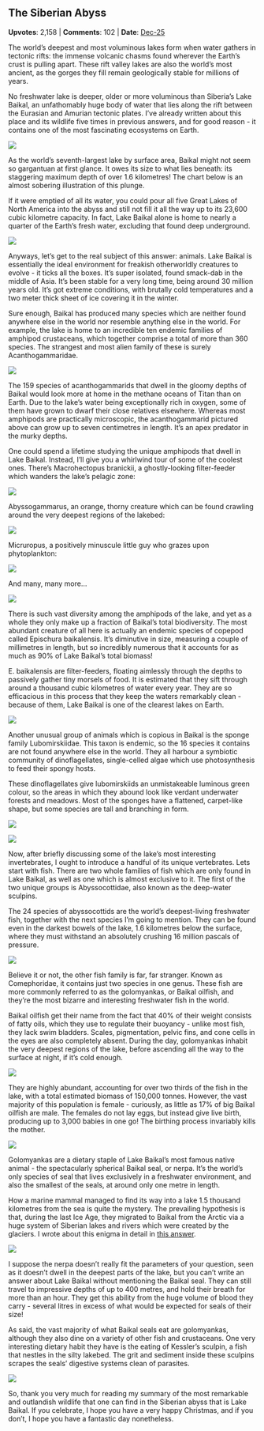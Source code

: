 ## The Siberian Abyss
    
**Upvotes**: 2,158 | **Comments**: 102 | **Date**: [Dec-25](https://www.quora.com/Deep-sea-life-is-weird-But-what-kind-of-animals-live-at-the-bottom-parts-of-the-worlds-deepest-freshwater-lakes/answer/Gary-Meaney)

The world’s deepest and most voluminous lakes form when water gathers in tectonic rifts: the immense volcanic chasms found wherever the Earth’s crust is pulling apart. These rift valley lakes are also the world’s most ancient, as the gorges they fill remain geologically stable for millions of years.

No freshwater lake is deeper, older or more voluminous than Siberia’s Lake Baikal, an unfathomably huge body of water that lies along the rift between the Eurasian and Amurian tectonic plates. I’ve already written about this place and its wildlife five times in previous answers, and for good reason - it contains one of the most fascinating ecosystems on Earth.

![](https://qph.fs.quoracdn.net/main-qimg-9b9efd746625747495a1cc199f75da7b)

As the world’s seventh-largest lake by surface area, Baikal might not seem so gargantuan at first glance. It owes its size to what lies beneath: its staggering maximum depth of over 1.6 kilometres! The chart below is an almost sobering illustration of this plunge.

If it were emptied of all its water, you could pour all five Great Lakes of North America into the abyss and still not fill it all the way up to its 23,600 cubic kilometre capacity. In fact, Lake Baikal alone is home to nearly a quarter of the Earth’s fresh water, excluding that found deep underground.

![](https://qph.fs.quoracdn.net/main-qimg-45c6c36a074bd5b7ff22464e4fa33bb0-lq)

Anyways, let’s get to the real subject of this answer: animals. Lake Baikal is essentially the ideal environment for freakish otherworldly creatures to evolve - it ticks all the boxes. It’s super isolated, found smack-dab in the middle of Asia. It’s been stable for a very long time, being around 30 million years old. It’s got extreme conditions, with brutally cold temperatures and a two meter thick sheet of ice covering it in the winter.

Sure enough, Baikal has produced many species which are neither found anywhere else in the world nor resemble anything else in the world. For example, the lake is home to an incredible ten endemic families of amphipod crustaceans, which together comprise a total of more than 360 species. The strangest and most alien family of these is surely Acanthogammaridae.

![](https://qph.fs.quoracdn.net/main-qimg-bc111054addc6d3a1829e3e5a777cbc8-lq)

The 159 species of acanthogammarids that dwell in the gloomy depths of Baikal would look more at home in the methane oceans of Titan than on Earth. Due to the lake’s water being exceptionally rich in oxygen, some of them have grown to dwarf their close relatives elsewhere. Whereas most amphipods are practically microscopic, the acanthogammarid pictured above can grow up to seven centimetres in length. It’s an apex predator in the murky depths.

One could spend a lifetime studying the unique amphipods that dwell in Lake Baikal. Instead, I’ll give you a whirlwind tour of some of the coolest ones. There’s Macrohectopus branickii, a ghostly-looking filter-feeder which wanders the lake’s pelagic zone:

![](https://qph.fs.quoracdn.net/main-qimg-06a35159c55de735342c4c88c5ded0c6-lq)

Abyssogammarus, an orange, thorny creature which can be found crawling around the very deepest regions of the lakebed:

![](https://qph.fs.quoracdn.net/main-qimg-9b8cd44447c30b1e94cd2ca8931806dc-lq)

Micruropus, a positively minuscule little guy who grazes upon phytoplankton:

![](https://qph.fs.quoracdn.net/main-qimg-a57eab87e14304f69a6ba8a7e861a791-lq)

And many, many more…

![](https://qph.fs.quoracdn.net/main-qimg-402b530807ffa58b2f8fbe385a5adb56-lq)

There is such vast diversity among the amphipods of the lake, and yet as a whole they only make up a fraction of Baikal’s total biodiversity. The most abundant creature of all here is actually an endemic species of copepod called Epischura baikalensis. It’s diminutive in size, measuring a couple of millimetres in length, but so incredibly numerous that it accounts for as much as 90% of Lake Baikal’s total biomass!

E. baikalensis are filter-feeders, floating aimlessly through the depths to passively gather tiny morsels of food. It is estimated that they sift through around a thousand cubic kilometres of water every year. They are so efficacious in this process that they keep the waters remarkably clean - because of them, Lake Baikal is one of the clearest lakes on Earth.

![](https://qph.fs.quoracdn.net/main-qimg-1b5fc69ba52b9c27e405dfc2e2fafe1a-lq)

Another unusual group of animals which is copious in Baikal is the sponge family Lubomirskiidae. This taxon is endemic, so the 16 species it contains are not found anywhere else in the world. They all harbour a symbiotic community of dinoflagellates, single-celled algae which use photosynthesis to feed their spongy hosts.

These dinoflagellates give lubomirskiids an unmistakeable luminous green colour, so the areas in which they abound look like verdant underwater forests and meadows. Most of the sponges have a flattened, carpet-like shape, but some species are tall and branching in form.

![](https://qph.fs.quoracdn.net/main-qimg-5c64f7691b04ffc017946510843208ce-lq)

![](https://qph.fs.quoracdn.net/main-qimg-de418309b9a9236f233e742a3e4d4340-lq)

Now, after briefly discussing some of the lake’s most interesting invertebrates, I ought to introduce a handful of its unique vertebrates. Lets start with fish. There are two whole families of fish which are only found in Lake Baikal, as well as one which is almost exclusive to it. The first of the two unique groups is Abyssocottidae, also known as the deep-water sculpins.

The 24 species of abyssocottids are the world’s deepest-living freshwater fish, together with the next species I’m going to mention. They can be found even in the darkest bowels of the lake, 1.6 kilometres below the surface, where they must withstand an absolutely crushing 16 million pascals of pressure.

![](https://qph.fs.quoracdn.net/main-qimg-060e218ced16d00100553f4de4f85342-lq)

Believe it or not, the other fish family is far, far stranger. Known as Comephoridae, it contains just two species in one genus. These fish are more commonly referred to as the golomyankas, or Baikal oilfish, and they’re the most bizarre and interesting freshwater fish in the world.

Baikal oilfish get their name from the fact that 40% of their weight consists of fatty oils, which they use to regulate their buoyancy - unlike most fish, they lack swim bladders. Scales, pigmentation, pelvic fins, and cone cells in the eyes are also completely absent. During the day, golomyankas inhabit the very deepest regions of the lake, before ascending all the way to the surface at night, if it’s cold enough.

![](https://qph.fs.quoracdn.net/main-qimg-c9f0266305c23efaf42c5a7e3bf5aa47-lq)

They are highly abundant, accounting for over two thirds of the fish in the lake, with a total estimated biomass of 150,000 tonnes. However, the vast majority of this population is female - curiously, as little as 17% of big Baikal oilfish are male. The females do not lay eggs, but instead give live birth, producing up to 3,000 babies in one go! The birthing process invariably kills the mother.

![](https://qph.fs.quoracdn.net/main-qimg-33de7ea623fb837b013b7e4fd5b02d35-lq)

Golomyankas are a dietary staple of Lake Baikal’s most famous native animal - the spectacularly spherical Baikal seal, or nerpa. It’s the world’s only species of seal that lives exclusively in a freshwater environment, and also the smallest of the seals, at around only one metre in length.

How a marine mammal managed to find its way into a lake 1.5 thousand kilometres from the sea is quite the mystery. The prevailing hypothesis is that, during the last Ice Age, they migrated to Baikal from the Arctic via a huge system of Siberian lakes and rivers which were created by the glaciers. I wrote about this enigma in detail in [this answer](https://www.quora.com/How-did-a-population-of-landlocked-seals-manage-to-establish-itself-in-Lake-Baikal-of-all-places-at-an-altitude-of-450-m-and-several-hundred-kilometers-from-the-Nearest-coastline/answer/Gary-Meaney "www.quora.com").

![](https://qph.fs.quoracdn.net/main-qimg-984c7cf79f60e397769dcbf1fb7aa02f-lq)

I suppose the nerpa doesn’t really fit the parameters of your question, seen as it doesn’t dwell in the deepest parts of the lake, but you can’t write an answer about Lake Baikal without mentioning the Baikal seal. They can still travel to impressive depths of up to 400 metres, and hold their breath for more than an hour. They get this ability from the huge volume of blood they carry - several litres in excess of what would be expected for seals of their size!

As said, the vast majority of what Baikal seals eat are golomyankas, although they also dine on a variety of other fish and crustaceans. One very interesting dietary habit they have is the eating of Kessler’s sculpin, a fish that nestles in the silty lakebed. The grit and sediment inside these sculpins scrapes the seals’ digestive systems clean of parasites.

![](https://qph.fs.quoracdn.net/main-qimg-45d525866ee725adb11d98b385eebc10-lq)

So, thank you very much for reading my summary of the most remarkable and outlandish wildlife that one can find in the Siberian abyss that is Lake Baikal. If you celebrate, I hope you have a very happy Christmas, and if you don’t, I hope you have a fantastic day nonetheless.

